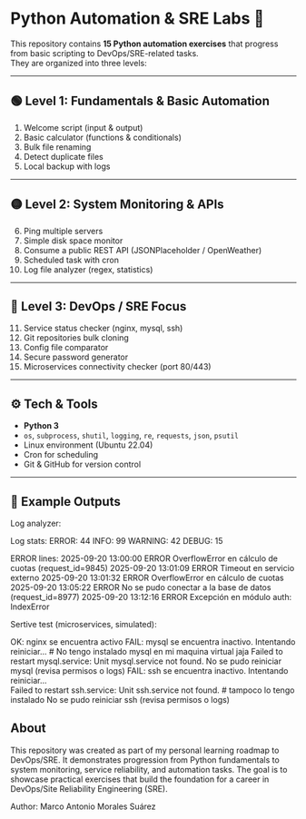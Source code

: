 # Python Automation & SRE Labs 🚀

This repository contains **15 Python automation exercises** that progress from basic scripting to DevOps/SRE-related tasks.  
They are organized into three levels:

---

## 🟢 Level 1: Fundamentals & Basic Automation
1. Welcome script (input & output)
2. Basic calculator (functions & conditionals)
3. Bulk file renaming
4. Detect duplicate files
5. Local backup with logs

---

## 🟡 Level 2: System Monitoring & APIs
6. Ping multiple servers
7. Simple disk space monitor
8. Consume a public REST API (JSONPlaceholder / OpenWeather)
9. Scheduled task with cron
10. Log file analyzer (regex, statistics)

---

## 🔴 Level 3: DevOps / SRE Focus
11. Service status checker (nginx, mysql, ssh)
12. Git repositories bulk cloning
13. Config file comparator
14. Secure password generator
15. Microservices connectivity checker (port 80/443)

---

## ⚙️ Tech & Tools
- **Python 3**
- `os`, `subprocess`, `shutil`, `logging`, `re`, `requests`, `json`, `psutil`
- Linux environment (Ubuntu 22.04)
- Cron for scheduling
- Git & GitHub for version control

---

## 📂 Example Outputs
Log analyzer:

Log stats:
  ERROR: 44
  INFO: 99
  WARNING: 42
  DEBUG: 15

ERROR lines:
  2025-09-20 13:00:00 ERROR OverflowError en cálculo de cuotas (request_id=9845)
  2025-09-20 13:01:09 ERROR Timeout en servicio externo
  2025-09-20 13:01:32 ERROR OverflowError en cálculo de cuotas
  2025-09-20 13:05:22 ERROR No se pudo conectar a la base de datos (request_id=8977)
  2025-09-20 13:12:16 ERROR Excepción en módulo auth: IndexError


Sertive test (microservices, simulated):

OK: nginx se encuentra activo
FAIL: mysql se encuentra inactivo. Intentando reiniciar... # No tengo instalado mysql en mi maquina virtual jaja 
Failed to restart mysql.service: Unit mysql.service not found.
 No se pudo reiniciar mysql (revisa permisos o logs)
FAIL: ssh se encuentra inactivo. Intentando reiniciar...  
Failed to restart ssh.service: Unit ssh.service not found. # tampoco lo tengo instalado
 No se pudo reiniciar ssh (revisa permisos o logs)


## About
This repository was created as part of my personal learning roadmap to DevOps/SRE.
It demonstrates progression from Python fundamentals to system monitoring, service reliability, and automation tasks.
The goal is to showcase practical exercises that build the foundation for a career in DevOps/Site Reliability Engineering (SRE).

Author: Marco Antonio Morales Suárez


